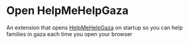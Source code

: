 # Open HelpMeHelpGaza
An extension that opens [HelpMeHelpGaza](helpmehelpgaza.repl.co) on startup so you can help families in gaza each time you open your browser